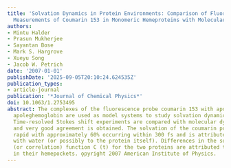 ```yaml
---
title: 'Solvation Dynamics in Protein Environments: Comparison of Fluorescence Upconversion
  Measurements of Coumarin 153 in Monomeric Hemeproteins with Molecular Dynamics Simulations'
authors:
- Mintu Halder
- Prasun Mukherjee
- Sayantan Bose
- Mark S. Hargrove
- Xueyu Song
- Jacob W. Petrich
date: '2007-01-01'
publishDate: '2025-09-05T20:10:24.624535Z'
publication_types:
- article-journal
publication: '*Journal of Chemical Physics*'
doi: 10.1063/1.2753495
abstract: The complexes of the fluorescence probe coumarin 153 with apomyoglobin and
  apoleghemoglobin are used as model systems to study solvation dynamics in proteins.
  Time-resolved Stokes shift experiments are compared with molecular dynamics simulations,
  and very good agreement is obtained. The solvation of the coumarin probe is very
  rapid with approximately 60% occurring within 300 fs and is attributed to interactions
  with water (or possibly to the protein itself). Differences in the solvation relaxation
  (or correlation) function C (t) for the two proteins are attributed to differences
  in their hemepockets. o̧pyright 2007 American Institute of Physics.
---
```

